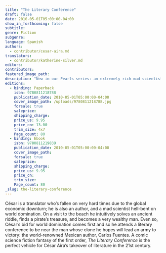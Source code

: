 ```yaml
---
title: "The Literary Conference"
draft: false
date: 2010-05-01T05:00:00-04:00
show_in_forthcoming: false
subtitle:
genre: Fiction
subgenre:
language: Spanish
authors:
  - contributor/cesar-aira.md
translators:
  - contributor/katherine-silver.md
editors:
contributors:
featured_image_path:
description: "New in our Pearls series: an extremely rich mad scientist attempts to clone a leading genius in a bid to take over the world. "
editions:
  - binding: Paperback
    isbn: 9780811218788
    publication_date: 2010-05-01T05:00:00-04:00
    cover_image_path: /uploads/9780811218788.jpg
    forsale: true
    saleprice:
    shipping_charge:
    price_us: 9.95
    price_cn: 13.00
    trim_size: 4x7
    Page_count: 80
  - binding: Ebook
    isbn: 9780811219839
    publication_date: 2010-05-01T05:00:00-04:00
    cover_image_path:
    forsale: true
    saleprice:
    shipping_charge:
    price_us: 9.95
    price_cn:
    trim_size:
    Page_count: 80
_slug: the-literary-conference
---
```


César is a translator who’s fallen on very hard times due to the global economic downturn; he is also an author, and a mad scientist hell-bent on world domination. On a visit to the beach he intuitively solves an ancient riddle, finds a pirate’s treasure, and becomes a very wealthy man. Even so, César’s bid for world domination comes first and so he attends a literary conference to be near the man whose clone he hopes will lead an army to victory: the world-renowned Mexican author, Carlos Fuentes. A comic science fiction fantasy of the first order, _The Literary Conference_ is the perfect vehicle for César Aira’s takeover of literature in the 21st century.

